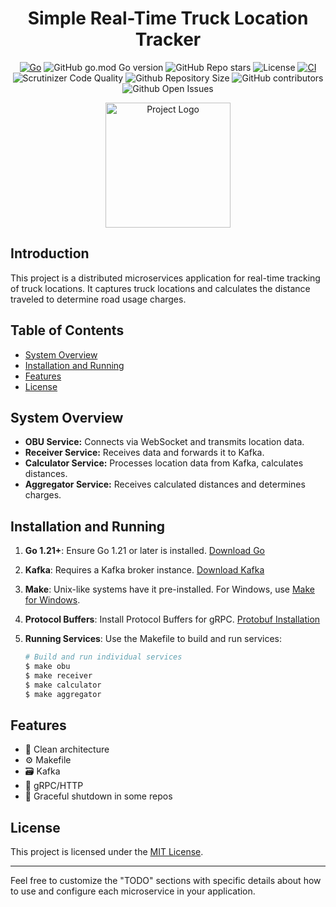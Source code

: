 <div align="center">
 <h1> Simple Real-Time Truck Location Tracker </h1>
</div>

<div align="center">

  [![Go](https://img.shields.io/badge/Go-v1.21-blue.svg)](https://golang.org/)
  ![GitHub go.mod Go version](https://img.shields.io/github/go-mod/go-version/user/real-time-truck-tracker/main)
  ![GitHub Repo stars](https://img.shields.io/github/stars/user/real-time-truck-tracker)
  ![License](https://img.shields.io/badge/license-MIT-green)
  [![CI](https://github.com/user/real-time-truck-tracker/actions/workflows/ci.yaml/badge.svg?branch=main)](https://github.com/user/real-time-truck-tracker/actions/workflows/ci.yaml)
  ![Scrutinizer Code Quality](https://img.shields.io/scrutinizer/quality/g/user/real-time-truck-tracker/main)
  ![Github Repository Size](https://img.shields.io/github/repo-size/user/real-time-truck-tracker)
  ![GitHub contributors](https://img.shields.io/github/contributors/user/real-time-truck-tracker)
  ![Github Open Issues](https://img.shields.io/github/issues/user/real-time-truck-tracker)
</div>

<div align="center">
  <img src="images/truck-logo.png" alt="Project Logo" width="200">
</div>

## Introduction

This project is a distributed microservices application for real-time tracking of truck locations. It captures truck locations and calculates the distance traveled to determine road usage charges.

## Table of Contents

- [System Overview](#system-overview)
- [Installation and Running](#installation-and-running)
- [Features](#features)
- [License](#license)

## System Overview

- **OBU Service:** Connects via WebSocket and transmits location data.
- **Receiver Service:** Receives data and forwards it to Kafka.
- **Calculator Service:** Processes location data from Kafka, calculates distances.
- **Aggregator Service:** Receives calculated distances and determines charges.

## Installation and Running

1. **Go 1.21+**: Ensure Go 1.21 or later is installed. [Download Go](https://golang.org/dl/)

2. **Kafka**: Requires a Kafka broker instance. [Download Kafka](https://kafka.apache.org/downloads)

3. **Make**: Unix-like systems have it pre-installed. For Windows, use [Make for Windows](http://gnuwin32.sourceforge.net/packages/make.htm).

4. **Protocol Buffers**: Install Protocol Buffers for gRPC. [Protobuf Installation](https://grpc.io/docs/protoc-installation/)

5. **Running Services**: Use the Makefile to build and run services:

   ```bash
   # Build and run individual services
   $ make obu
   $ make receiver
   $ make calculator
   $ make aggregator
   ```

## Features

- 🔱 Clean architecture
- ⚙️ Makefile 
- 🗃️ Kafka
- 🔄 gRPC/HTTP
- 🚦 Graceful shutdown in some repos


## License
This project is licensed under the [MIT License](LICENSE).

---

Feel free to customize the "TODO" sections with specific details about how to use and configure each microservice in your application.